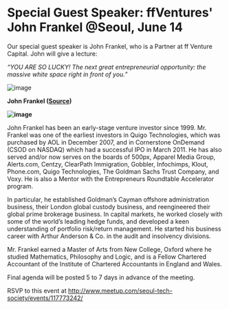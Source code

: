 Special Guest Speaker: ffVentures' John Frankel @Seoul, June 14
===============================================================

Our special guest speaker is John Frankel, who is a Partner at ff
Venture Capital. John will give a lecture:

*“YOU ARE SO LUCKY! The next great entrepreneurial opportunity: the
massive white space right in front of you.”*

![image](http://media.tumblr.com/c3bd3547ab4d80edc2a3c5f0d2f8fe61/tumblr_inline_mm9qo8U9zC1qz4rgp.png)

**John Frankel ([Source](http://ffvc.com/team/john-frankel/))**

**![image](http://media.tumblr.com/b9845c75bec9bd52b61e04f5004c8bfc/tumblr_inline_mm9qpkxgGf1qz4rgp.jpg)**

John Frankel has been an early-stage venture investor since 1999. Mr.
Frankel was one of the earliest investors in Quigo Technologies, which
was purchased by AOL in December 2007, and in Cornerstone OnDemand (CSOD
on NASDAQ) which had a successful IPO in March 2011. He has also served
and/or now serves on the boards of 500px, Apparel Media Group,
Alerts.com, Centzy, ClearPath Immigration, Gobbler, Infochimps, Klout,
Phone.com, Quigo Technologies, The Goldman Sachs Trust Company, and
Voxy. He is also a Mentor with the Entrepreneurs Roundtable Accelerator
program.

In particular, he established Goldman’s Cayman offshore administration
business, their London global custody business, and reengineered their
global prime brokerage business. In capital markets, he worked closely
with some of the world’s leading hedge funds, and developed a keen
understanding of portfolio risk/return management. He started his
business career with Arthur Anderson & Co. in the audit and insolvency
divisions.

Mr. Frankel earned a Master of Arts from New College, Oxford where he
studied Mathematics, Philosophy and Logic, and is a Fellow Chartered
Accountant of the Institute of Chartered Accountants in England and
Wales.

Final agenda will be posted 5 to 7 days in advance of the meeting.

RSVP to this event
at [](http://www.meetup.com/seoul-tech-society/events/117773242/)<http://www.meetup.com/seoul-tech-society/events/117773242/>


